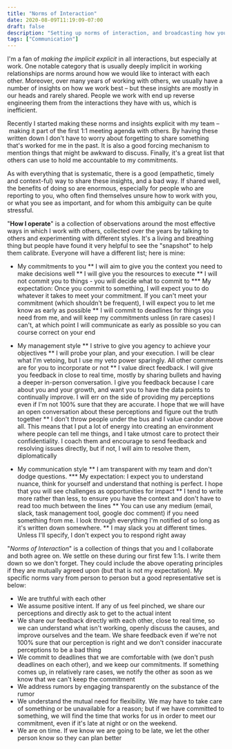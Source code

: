 ```yaml
---
title: "Norms of Interaction"
date: 2020-08-09T11:19:09-07:00
draft: false
description: "Setting up norms of interaction, and broadcasting how you work best with others."
tags: ["Communication"]
---
```

I'm a fan of _making the implicit explicit_ in all interactions, but especially at work. One notable category that is usually deeply implicit in working relationships are norms around how we would like to interact with each other. Moreover, over many years of working with others, we usually have a number of insights on how we work best – but these insights are mostly in our heads and rarely shared. People we work with end up reverse engineering them from the interactions they have with us, which is inefficient.

Recently I started making these norms and insights explicit with my team – making it part of the first 1:1 meeting agenda with others. By having these written down I don't have to worry about forgetting to share something that's worked for me in the past. It is also a good forcing mechanism to mention things that might be awkward to discuss. Finally, it's a great list that others can use to hold me accountable to my commitments.

As with everything that is systematic, there is a good (empathetic, timely and context-ful) way to share these insights, and a bad way. If shared well, the benefits of doing so are enormous, especially for people who are reporting to you, who often find themselves unsure how to work with you, or what you see as important, and for whom this ambiguity can be quite stressful.

"**How I operate**" is a collection of observations around the most effective ways in which I work with others, collected over the years by talking to others and experimenting with different styles. It's a living and breathing thing but people have found it very helpful to see the "snapshot" to help them calibrate. Everyone will have a different list; here is mine:

* My commitments to you
** I will aim to give you the context you need to make decisions well
** I will give you the resources to execute
** I will not commit you to things - you will decide what to commit to
*** My expectation: Once you commit to something, I will expect you to do whatever it takes to meet your commitment. If you can't meet your commitment (which shouldn't be frequent), I will expect you to let me know as early as possible
** I will commit to deadlines for things you need from me, and will keep my commitments unless (in rare cases) I can't, at which point I will communicate as early as possible so you can course correct on your end

* My management style
** I strive to give you agency to achieve your objectives
** I will probe your plan, and your execution. I will be clear what I'm vetoing, but I use my veto power sparingly. All other comments are for you to incorporate or not
** I value direct feedback. I will give you feedback in close to real time, mostly by sharing bullets and having a deeper in-person conversation. I give you feedback because I care about you and your growth, and want you to have the data points to continually improve. I will err on the side of providing my perceptions even if I'm not 100% sure that they are accurate. I hope that we will have an open conversation about these perceptions and figure out the truth together
** I don't throw people under the bus and I value candor above all. This means that I put a lot of energy into creating an environment where people can tell me things, and I take utmost care to protect their confidentiality. I coach them and encourage to send feedback and resolving issues directly, but if not, I will aim to resolve them, diplomatically

* My communication style
** I am transparent with my team and don't dodge questions.
*** My expectation: I expect you to understand nuance, think for yourself and understand that nothing is perfect. I hope that you will see challenges as opportunities for impact
** I tend to write more rather than less, to ensure you have the context and don't have to read too much between the lines
** You can use any medium (email, slack, task management tool, google doc comment) if you need something from me. I look through everything I'm notified of so long as it's written down somewhere.
** I may slack you at different times. Unless I'll specify, I don't expect you to respond right away

"*Norms of Interaction*" is a collection of things that you and I collaborate and both agree on. We settle on these during our first few 1:1s. I write them down so we don't forget. They could include the above operating principles if they are mutually agreed upon (but that is not my expectation). My specific norms vary from person to person but a good representative set is below:

* We are truthful with each other
* We assume positive intent. If any of us feel pinched, we share our perceptions and directly ask to get to the actual intent
* We share our feedback directly with each other, close to real time, so we can understand what isn't working, openly discuss the causes, and improve ourselves and the team. We share feedback even if we're not 100% sure that our perception is right and we don't consider inaccurate perceptions to be a bad thing
* We commit to deadlines that we are comfortable with (we don't push deadlines on each other), and we keep our commitments. If something comes up, in relatively rare cases, we notify the other as soon as we know that we can't keep the commitment
* We address rumors by engaging transparently on the substance of the rumor
* We understand the mutual need for flexibility. We may have to take care of something or be unavailable for a reason; but if we have committed to something, we will find the time that works for us in order to meet our commitment, even if it's late at night or on the weekend.
* We are on time. If we know we are going to be late, we let the other person know so they can plan better

